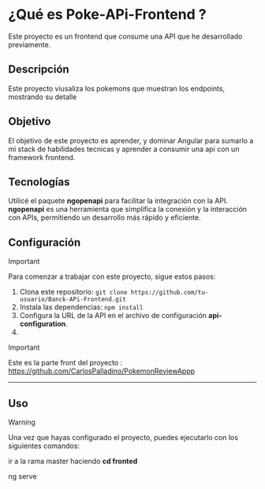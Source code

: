  # ¿Qué es  Poke-APi-Frontend ?
Este proyecto es un frontend que consume una API que he desarrollado previamente.

## Descripción
Este proyecto viusaliza los pokemons que muestran los endpoints, mostrando su detalle 

## Objetivo
El objetivo de este proyecto es aprender, y dominar Angular para sumarlo a mi stack de habilidades tecnicas y aprender a consumir una api con un framework frontend.
## Tecnologías 

Utilicé el paquete **ngopenapi** para facilitar la integración con la API. **ngopenapi** es una herramienta que simplifica la conexión y la interacción con APIs, permitiendo un desarrollo más rápido y eficiente.
## Configuración
> [!IMPORTANT]
> Para comenzar a trabajar con este proyecto, sigue estos pasos:

1. Clona este repositorio: `git clone https://github.com/tu-usuario/Banck-APi-Frontend.git`
2. Instala las dependencias: `npm install`
3. Configura la URL de la API en el archivo de configuración **api-configuration**.
4. 
> [!IMPORTANT]  
> Este es la parte front del proyecto  : https://github.com/CarlosPalladino/PokemonReviewAppp


****
 ## Uso
> [!WARNING]
> Una vez que hayas configurado el proyecto, puedes ejecutarlo con los siguientes comandos:


ir a la rama master haciendo **cd fronted**

ng serve
